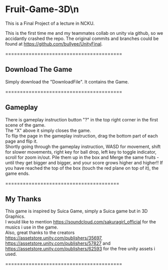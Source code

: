 # Fruit-Game-3D\n
This is a Final Project of a lecture in NCKU.  
  
This is the first time me and my teammates collab on unity via github, so we accidantly crashed the repo. The original commits and branches could be found at https://github.com/bullyee/UnityFinal.  

========================================  
  
## **Download The Game**
Simply download the "DownloadFile". It contains the Game.  
  
========================================  
  
## **Gameplay**
There is gameplay instruction button "?" in the top right corner in the first scene of the game.  
The "X" above it simply closes the game.  
To flip the page in the gameplay instruction, drag the bottom part of each page and flip it.  
Shortly going through the gameplay instruction, WASD for movement, shift for slower movements, right key for ball drop, left key to toggle indicator, scroll for zoom in/out. 
  Pile them up in the box and Merge the same fruits - until they get bigger and bigger, and your score grows higher and higher!! If you have reached the top of the box (touch the red plane on top of it), the game ends.  
  
=======================================  
  
## **My Thanks**
This game is inspired by Suica Game, simply a Suica game but in 3D Graphics.  
I would like to mention https://soundcloud.com/sakuragirl_official for the musics i use in the game.  
Also, great thanks to the creators https://assetstore.unity.com/publishers/35697, https://assetstore.unity.com/publishers/57827 and https://assetstore.unity.com/publishers/62593 for the free unity assets i used.  
  
========================================  
